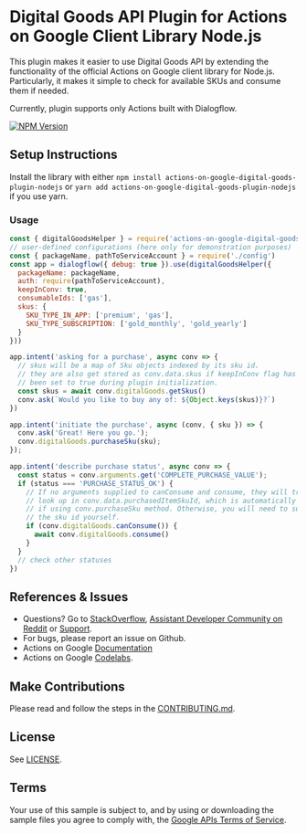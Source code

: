 # Digital Goods API Plugin for Actions on Google Client Library Node.js

This plugin makes it easier to use Digital Goods API by extending the functionality
of the official Actions on Google client library for Node.js. Particularly, it makes
it simple to check for available SKUs and consume them if needed.

Currently, plugin supports only Actions built with Dialogflow.

[![NPM Version](https://img.shields.io/npm/v/actions-on-google.svg)](https://www.npmjs.org/package/actions-on-google-digital-goods-plugin-nodejs)

## Setup Instructions

Install the library with either `npm install actions-on-google-digital-goods-plugin-nodejs` or `yarn add actions-on-google-digital-goods-plugin-nodejs` if you use yarn.

### Usage
```javascript
const { digitalGoodsHelper } = require('actions-on-google-digital-goods-plugin-nodejs')
// user-defined configurations (here only for demonstration purposes)
const { packageName, pathToServiceAccount } = require('./config')
const app = dialogflow({ debug: true }).use(digitalGoodsHelper({
  packageName: packageName,
  auth: require(pathToServiceAccount),
  keepInConv: true,
  consumableIds: ['gas'],
  skus: {
    SKU_TYPE_IN_APP: ['premium', 'gas'],
    SKU_TYPE_SUBSCRIPTION: ['gold_monthly', 'gold_yearly']
  }
}))

app.intent('asking for a purchase', async conv => {
  // skus will be a map of Sku objects indexed by its sku id.
  // they are also get stored as conv.data.skus if keepInConv flag has
  // been set to true during plugin initialization.
  const skus = await conv.digitalGoods.getSkus()
  conv.ask(`Would you like to buy any of: ${Object.keys(skus)}?`)
})

app.intent('initiate the purchase', async (conv, { sku }) => {
  conv.ask('Great! Here you go.');
  conv.digitalGoods.purchaseSku(sku);
});

app.intent('describe purchase status', async conv => {
  const status = conv.arguments.get('COMPLETE_PURCHASE_VALUE');
  if (status === 'PURCHASE_STATUS_OK') {
    // If no arguments supplied to canConsume and consume, they will try to
    // look up in conv.data.purchasedItemSkuId, which is automatically set
    // if using conv.purchaseSku method. Otherwise, you will need to supply
    // the sku id yourself.
    if (conv.digitalGoods.canConsume()) {
      await conv.digitalGoods.consume()
    }
  }
  // check other statuses
})
```

## References & Issues
+ Questions? Go to [StackOverflow](https://stackoverflow.com/questions/tagged/actions-on-google), [Assistant Developer Community on Reddit](https://www.reddit.com/r/GoogleAssistantDev/) or [Support](https://developers.google.com/actions/support/).
+ For bugs, please report an issue on Github.
+ Actions on Google [Documentation](https://developers.google.com/actions/extending-the-assistant)
+ Actions on Google [Codelabs](https://codelabs.developers.google.com/?cat=Assistant).

## Make Contributions
Please read and follow the steps in the [CONTRIBUTING.md](CONTRIBUTING.md).

## License
See [LICENSE](LICENSE).

## Terms
Your use of this sample is subject to, and by using or downloading the sample files you agree to comply with, the [Google APIs Terms of Service](https://developers.google.com/terms/).
